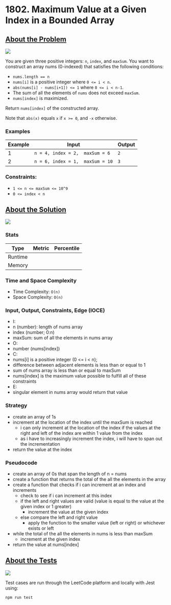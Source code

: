 # 1802. Maximum Value at a Given Index in a Bounded Array

## <a href='https://leetcode.com/problems/maximum-value-at-a-given-index-in-a-bounded-array/'>About the Problem</a>

<img src='https://img.shields.io/badge/LeetCode-FFA116.svg?style=for-the-badge&logo=LeetCode&logoColor=white' />

You are given three positive integers: `n`, `index`, and `maxSum`. You want to construct an array nums (0-indexed) that satisfies the following conditions:

- `nums.length == n`
- `nums[i]` is a positive integer where `0 <= i < n`.
- `abs(nums[i] - nums[i+1]) <= 1` where `0 <= i < n-1`.
- The sum of all the elements of `nums` does not exceed `maxSum`.
- `nums[index]` is maximized.

Return `nums[index]` of the constructed array.

Note that `abs(x)` equals `x` if `x >= 0`, and `-x` otherwise.

### Examples

| Example| Input | Output |
| --- | --- | --- |
| 1 | `n = 4, index = 2,  maxSum = 6` | `2` |
| 2 | `n = 6, index = 1,  maxSum = 10` | `3` |

### Constraints:

- `1 <= n <= maxSum <= 10^9`
- `0 <= index < n`

## <a href='./maxValue.js'>About the Solution</a>

<img src='https://img.shields.io/badge/JavaScript-F7DF1E.svg?style=for-the-badge&logo=JavaScript&logoColor=black' />

<!-- Add Metrics from LeetCode -->
### Stats
| Type | Metric | Percentile |
| --- | --- | --- |
| Runtime |  |  |
| Memory |  |  |

<!-- Change Time and Space Complexity -->
### Time and Space Complexity
 - Time Complexity: `O(n)`
 - Space Complexity: `O(n)`

### Input, Output, Constraints, Edge (IOCE)

 - I:
  - n (number): length of nums array
  - index (number; 0:n)
  - maxSum: sum of all the elements in nums array
 - O:
  - number (nums[index])
 - C:
  - nums[i] is a positive integer (0 <= i < n);
  - difference between adjacent elements is less than or equal to 1
  - sum of nums array is less than or equal to maxSum
  - nums[index] is the maximum value possible to fulfill all of these constraints
 - E:
  - singular element in nums array would return that value

### Strategy
- create an array of 1s
- increment at the location of the index until the maxSum is reached
  - i can only increment at the location of the index if the values at the right and left of the index are within 1 value from the index
  - as i have to increasingly increment the index, i will have to span out the incrementation
- return the value at the index

### Pseudocode
- create an array of 0s that span the length of n = nums
- create a function that returns the total of the all the elements in the array
- create a function that checks if i can increment at an index and increments
  - check to see if i can increment at this index
  - if the left and right values are valid (value is equal to the value at the given index or 1 greater)
    - increment the value at the given index
  - else compare the left and right value
    - apply the function to the smaller value (left or right) or whichever exists or left
- while the total of the all the elements in nums is less than maxSum
  - increment at the given index
- return the value at nums[index]

## <a href='./maxValue.test.js'>About the Tests</a>

<img src='https://img.shields.io/badge/Jest-C21325.svg?style=for-the-badge&logo=Jest&logoColor=white' />

Test cases are run through the LeetCode platform and locally with Jest using:
```
npm run test
```